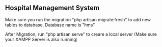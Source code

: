 ## Hospital Management System

Make sure you run the migration "php artisan migrate:fresh" to add new tables to database. 
Database name is "hms"

After Migration, run "php artisan serve" to creare a local server (Make sure your XAMPP Server is also running)

